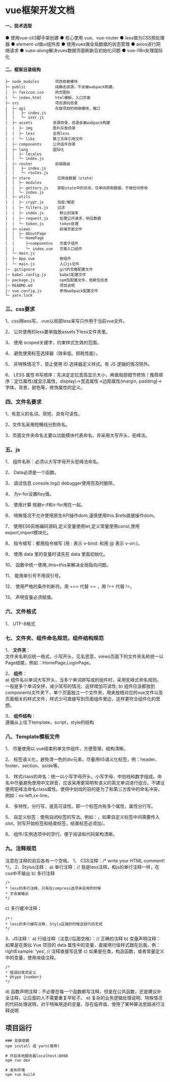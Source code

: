 # vue框架开发文档

#### 一、技术选型
● 使用vue-cli3脚手架创建
● 核心使用 vue、vue-router
● less做为CSS预处理器
● element-ui做ui组件库
● 使用vuex做全局数据的状态管理
● axios进行网络请求
● vuex-along解决vuex数据页面刷新后初始化问题
● vue-i18n处理国际化

#### 二、框架目录结构
```
├─ node_modules       项目依赖模块 
├─ public             纯静态资源，不会被wabpack构建。
│  ├─ favicon.ico     网页图标
│  └─ index.html      html模板，入口页面
├─ src                项目源码目录
│  ├─ api             存放项目的网络模块，接口
│  |   ├─ index.js
│  |   └─ user.js
│  ├─ assets         资源目录，资源会被wabpack构建
│  |  ├─ img         图片存放目录
│  |  ├─ less        全局less
│  |  └─ libs        第三方库引用文件
│  ├─ components     公共组件目录
│  ├─ lang           国际化
│  |  ├─ locales
│  |  └─ index.js
│  ├─ router          前端路由
│  |   ├─ index.js    
│  |   └─ routes.js   
│  ├─ store            应用级数据（state）
│  |  ├─ modules
│  |  ├─ getters.js    获取state中的状态，仅单向获取数据，不做任何修改
│  |  └─ index.js
│  ├─ utils
│  |  ├─ crypt.js      加密/解密
│  |  ├─ filters.js    过滤
│  |  ├─ index.js       默认封装库
│  |  ├─ request.js     处理公共请求，响应数据
│  |  └─ token.js       token处理
│  ├─ views             前端页面文件
│  |  ├─ AboutPage
│  |  └─ HomePage
│  |     ├─componetns   页面子组件
│  |     └─ index.vue   页面入口组件  
│  └─ main.js 
│  ├─ App.vue           根组件
│  └─ main.js           入口js文件
│─ .gitignore           git的忽略配置文件
│─ babel.config.js      babel配置文件
│─ package.js           npm包配置文件，依赖包信息
│─ README.md            项目说明
│─ vue.config.js        修改webpack配置文件
└─ yarn.lock

```

### 三、css要求

1、css用less写，.vue以局部less来写<style lang="less" scoped></style>只作用于当前vue文件。

2、 公共使用的less要单独放assets下less文件夹里。

3、 使用 scoped关键字，约束样式生效的范围。

4、 避免使用标签选择器（效率低、损耗性能）。

5、 非特殊情况下，禁止使用 ID 选择器定义样式。有 JS 逻辑的情况除外。

6、 LESS 属性书写顺序：先决定定位宽高显示大小，再做局部细节修饰！推荐顺序：定位属性(或显示属性，display)->宽高属性->边距属性(margin, padding)->字体，背景，颜色等，修饰属性的定义。


### 四、文件名要求
1、有意义的名词、简短、具有可读性。

2、文件名采用短横线分割命名。

3、页面文件夹命名主要以功能模块代表命名，并采用大写开头、驼峰法。

### 五、js
1、 组件名称：必须以大写字母开头驼峰法命名。

2、 Data必须是一个函数。

3、 调试信息 console.log() debugger使用完及时删除。

4、 为v-for设置Key值。

5、 使用计算 规避v-if和v-for用在一起。

6、 特殊情况不允许使用原生API操作dom,谨慎使用this.$refs直接操作dom。

7、 使用ES6风格编码源码,定义变量使用let,定义常量使用const,使用export,import模块化。

8、 指令缩写：都用指令缩写 (用 : 表示 v-bind: 和用 @ 表示 v-on:)。

9、 使用 data 里的变量时请先在 data 里面初始化。

10、 函数中统一使用_this=this来解决全局指向问题。

11、 能用单引号不用双引号。

12、 使用严格的条件判断符。用 === 代替 == ，用 !== 代替 !=。

13、 声明变量必须赋值。

### 六、文件格式
1、 UTF-8格式

### 七、文件夹、组件命名规范，组件结构规范
1、 **文件夹**：<br>文件夹名称应统一格式，小写开头，见名思意，views页面下的文件夹名称统一以Page结尾，例如：HomePage,LoginPage。

2、 **组件**：<br>a) 组件名以单词大写开头，当多个单词拼写成的组件时，采用驼峰式命名规则。一般是多个单词全拼，减少简写的情况，这样增加可读性; b) 组件应该都放到components文件夹下，单个页面独立一个文件夹，用来放相对应的vue文件以及页面相关的样式文件，样式少可直接写到页面组件里边，这样更符合组件化的思想。

3、 **组件结构**：<br> 遵循从上往下template，script，style的结构

### 八、Template模板文件
1、 尽量使用以.vue结束的单文件组件，方便管理，结构清晰。

2、 标签语义化，避免清一色的div元素，尽量用h5语义化标签，例：header、footer、section、aside等。

3、 样式class的命名：统一以小写字母开头，小写字母、中划线和数字组成。命名中尽量避免使用中文拼音，应该采用更简明有语义的英文单词进行组合。不建议使用驼峰法命名class属性。使用中划线的目的是为了和第三方库中的命名冲突，例如：xx-left,xx-line。

4、 多特性，分行写，提高可读性。即一个标签内有多个属性，属性分行写。

5、 自定义标签：使用自闭标签的写法。例如：，如果自定义标签中间需要传入slot，则写开始标签和结束标签，结束标签必须加/。

6、 组件/实例选项中的空行。便于阅读和代码架构清晰。

### 九、注释规范
注意在注释的前后各有一个空格。
1、 CSS注释：/* write your HTML comment! */。
2、Stylus注释：
a)	单行注释：// 我是less注释，和js的单行注释一样，在css中不输出
b)	多行注释

```
/*
* less的多行注释，只有在compress选项未启用的时候
* 才会被输出
*/
```

c)	多行缓冲注释：

```
/*！
* less的多行缓存注释, Stylu压缩的时候这段代码无视
*/
```

3、JS注释：
a)	行级注释（注意//后面空格）：// 正确的注释
b)	变量声明注释：如果是在类似 Vue 项目的 data 属性中的变量，直接用行级样式跟在后面。例：rightExample: ‘yes’, // 注释直接写这里
c)	如果是在类，构造函数，或者常量定义中的变量，使用块级注释。
```
/*
* 错误码常亮定义
* @type {number}
*/
```
d)	函数声明注释：不必要在每一个函数都写注释，但是在公共函数，还是建议补全注释，让后面的人不需要重复早轮子。
e)	复杂的业务逻辑处理说明、特殊情况的代码处理说明，对于特殊用途的变量、存在临界值、使用了某种算法思路进行注释说明



## 项目运行

```
### 安装依赖
npm install 或 yarn(推荐)

# 开启本地服务器localhost:8088
npm run dev

# 发布环境
npm run build

```
